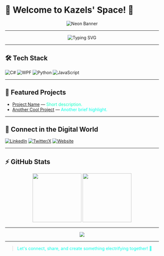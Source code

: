 # 👾 Welcome to Kazels' Space! 👾

<div align="center">
  <img src="https://capsule-render.vercel.app/api?type=waving&color=0fffc3,00ffe7,00e1ff,00bfff,008aff,6f00ff&height=150&section=header&text=Kazels&fontSize=45&fontColor=ffffff" alt="Neon Banner"/>
</div>

---

<p align="center">
  <img src="https://readme-typing-svg.demolab.com?font=Fira+Code&size=24&pause=1000&color=0FFFC3&center=true&vCenter=true&width=435&lines=Software+Developer;C%23+%7C+WPF+%7C+Python+%7C+JavaScript;Let's+build+something+cool!" alt="Typing SVG" />
</p>

---

## 🛠️ Tech Stack 

![C#](https://img.shields.io/badge/C%23-0fffc3?style=for-the-badge&logo=c-sharp&logoColor=222831)
![WPF](https://img.shields.io/badge/WPF-00ffe7?style=for-the-badge&logo=windows&logoColor=222831)
![Python](https://img.shields.io/badge/Python-00e1ff?style=for-the-badge&logo=python&logoColor=222831)
![JavaScript](https://img.shields.io/badge/JavaScript-00bfff?style=for-the-badge&logo=javascript&logoColor=222831)

---

## 🌟 Featured Projects

<!-- Add your best projects here! Example: -->
- [Project Name](#) — <span style="color:#0fffc3;">Short description.</span>
- [Another Cool Project](#) — <span style="color:#00ffe7;">Another brief highlight.</span>

---

## 🔗 Connect in the Digital World

[![LinkedIn](https://img.shields.io/badge/LinkedIn-008aff?style=for-the-badge&logo=linkedin&logoColor=white)](YOUR-LINKEDIN-URL)
[![Twitter/X](https://img.shields.io/badge/Twitter-6f00ff?style=for-the-badge&logo=twitter&logoColor=white)](YOUR-TWITTER-URL)
[![Website](https://img.shields.io/badge/Portfolio-0fffc3?style=for-the-badge&logo=firefox-browser&logoColor=222831)](YOUR-WEBSITE-URL)

---

## ⚡ GitHub Stats
<p align="center">
  <img src="https://github-readme-stats.vercel.app/api?username=Kazels&show_icons=true&theme=tokyonight&icon_color=00ffe7&title_color=0fffc3&text_color=ffffff&bg_color=00000000" height="160"/>
  <img src="https://github-readme-stats.vercel.app/api/top-langs/?username=Kazels&layout=compact&theme=tokyonight&title_color=0fffc3&text_color=ffffff&bg_color=00000000" height="160"/>
</p>

---

<div align="center">
  <img src="https://capsule-render.vercel.app/api?type=waving&color=0fffc3,00ffe7,00e1ff,00bfff,008aff,6f00ff&height=100&section=footer"/>
</div>

---

> <span style="color:#00ffe7;">Let's connect, share, and create something electrifying together! 🚀</span>
